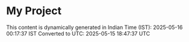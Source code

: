 # My Project

This content is dynamically generated in Indian Time (IST): 2025-05-16 00:17:37 IST
Converted to UTC: 2025-05-15 18:47:37 UTC
